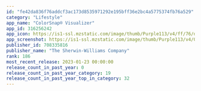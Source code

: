 ```yaml
---
id: "fe42da836f76addcf3ac173d8535971292e195bff36e2bc4a5775374fb76a529"
category: "Lifestyle"
app_name: "ColorSnap® Visualizer"
app_id: 316256242
app_icon: https://is1-ssl.mzstatic.com/image/thumb/Purple113/v4/ff/76/de/ff76deb8-43c8-8156-8fcb-9df7410dab32/AppIcon-0-1x_U007emarketing-3-0-85-220.png/1024x1024bb.png
app_screenshot: https://is1-ssl.mzstatic.com/image/thumb/Purple113/v4/00/61/89/006189b8-7485-a7f3-3b3e-76db8ca29759/pr_source.jpg/1242x2688bb.png
publisher_id: 708335816
publisher_name: "The Sherwin-Williams Company"
rank: 186
most_recent_release: 2023-01-23 00:00:00
release_count_in_past_year: 0
release_count_in_past_year_category: 19
release_count_in_past_year_top_in_category: 32
---
```

